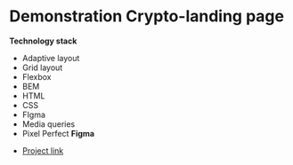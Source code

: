 #  Demonstration Crypto-landing page

**Technology stack**

- Adaptive layout
- Grid layout
- Flexbox
- BEM 
- HTML
- CSS
- FIgma
- Media queries
- Pixel Perfect
**Figma**
 
* [Project link](https://tetra3420.github.io/Crypto-landing-page/)
